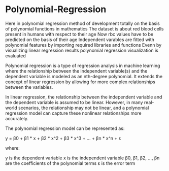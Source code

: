 # Polynomial-Regression
Here in polynomial regression method of development  totally on the basis of polynomial functions in mathematics 
The dataset is about red blood cells present in humans with respect to their age 
Now rbc values have to be predicted on the basis of their age
Independent varables are fitted with polynomial features by importing required libraries and functions 
Evenn by visualizing linear regression results polynomial regression visualization is evaluated 

Polynomial regression is a type of regression analysis in machine learning where the relationship between the independent variable(s) and the dependent variable is modeled as an nth-degree polynomial. It extends the concept of linear regression by allowing for more complex relationships between the variables.

In linear regression, the relationship between the independent variable and the dependent variable is assumed to be linear. However, in many real-world scenarios, the relationship may not be linear, and a polynomial regression model can capture these nonlinear relationships more accurately.

The polynomial regression model can be represented as:

y = β0 + β1 * x + β2 * x^2 + β3 * x^3 + ... + βn * x^n + ε

where:

y is the dependent variable
x is the independent variable
β0, β1, β2, ..., βn are the coefficients of the polynomial terms
ε is the error term
 
